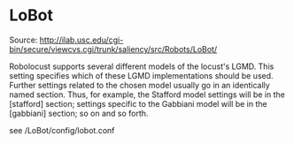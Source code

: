 # LoBot

Source: http://ilab.usc.edu/cgi-bin/secure/viewcvs.cgi/trunk/saliency/src/Robots/LoBot/


Robolocust supports several different models of the locust's LGMD.
This setting specifies which of these LGMD implementations should be
used. Further settings related to the chosen model usually go in an
identically named section. Thus, for example, the Stafford model
settings will be in the [stafford] section; settings specific to the
Gabbiani model will be in the [gabbiani] section; so on and so forth.

see /LoBot/config/lobot.conf

